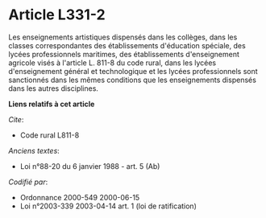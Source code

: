 # Article L331-2

Les enseignements artistiques dispensés dans les collèges, dans les classes correspondantes des établissements d'éducation
spéciale, des lycées professionnels maritimes, des établissements d'enseignement agricole visés à l'article L. 811-8 du code
rural, dans les lycées d'enseignement général et technologique et les lycées professionnels sont sanctionnés dans les mêmes
conditions que les enseignements dispensés dans les autres disciplines.

**Liens relatifs à cet article**

_Cite_:

  - Code rural L811-8

_Anciens textes_:

  - Loi n°88-20 du 6 janvier 1988 - art. 5 (Ab)

_Codifié par_:

  - Ordonnance 2000-549 2000-06-15
  - Loi n°2003-339 2003-04-14 art. 1 (loi de ratification)
